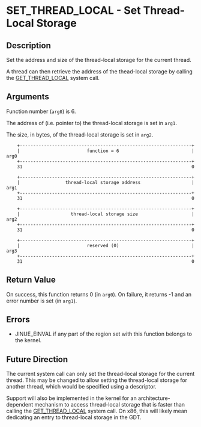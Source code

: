 # SET_THREAD_LOCAL - Set Thread-Local Storage

## Description

Set the address and size of the thread-local storage for the current thread.

A thread can then retrieve the address of the thead-local storage by calling the
[GET_THREAD_LOCAL](get-thread-local.md) system call.

## Arguments

Function number (`arg0`) is 6.

The address of (i.e. pointer to) the thread-local storage is set in `arg1`.

The size, in bytes, of the thread-local storage is set in `arg2`.

```
    +----------------------------------------------------------------+
    |                         function = 6                           |  arg0
    +----------------------------------------------------------------+
    31                                                               0
    
    +----------------------------------------------------------------+
    |                 thread-local storage address                   |  arg1
    +----------------------------------------------------------------+
    31                                                               0

    +----------------------------------------------------------------+
    |                   thread-local storage size                    |  arg2
    +----------------------------------------------------------------+
    31                                                               0

    +----------------------------------------------------------------+
    |                         reserved (0)                           |  arg3
    +----------------------------------------------------------------+
    31                                                               0
```

## Return Value

On success, this function returns 0 (in `arg0`). On failure, it returns -1 and
an error number is set (in `arg1`).

## Errors

* JINUE_EINVAL if any part of the region set with this function belongs to the
kernel.

## Future Direction

The current system call can only set the thread-local storage for the current
thread. This may be changed to allow setting the thread-local storage for
another thread, which would be specified using a descriptor.

Support will also be implemented in the kernel for an architecture-dependent
mechanism to access thread-local storage that is faster than calling the
[GET_THREAD_LOCAL](get-thread-local.md) system call. On x86, this will likely
mean dedicating an entry to thread-local storage in the GDT.

